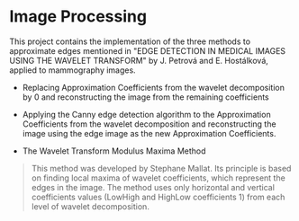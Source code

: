 # Image Processing

This project contains the implementation of the three methods to approximate edges mentioned in "EDGE DETECTION IN MEDICAL IMAGES
USING THE WAVELET TRANSFORM" by J. Petrová and E. Hostálková, applied to mammography images.

+ Replacing Approximation Coefficients from the wavelet decomposition by 0 and reconstructing the image from the remaining coefficients

+ Applying the Canny edge detection algorithm to the Approximation Coefficients from the wavelet decomposition and reconstructing the image using the edge image as the new Approximation Coefficients.

+ The Wavelet Transform Modulus Maxima Method
> This method was developed by Stephane Mallat. Its principle is based on finding local
maxima of wavelet coefficients, which represent the edges in the image. The method uses only horizontal and vertical coefficients values
(LowHigh and HighLow coefficients 1) from each level of wavelet decomposition.
